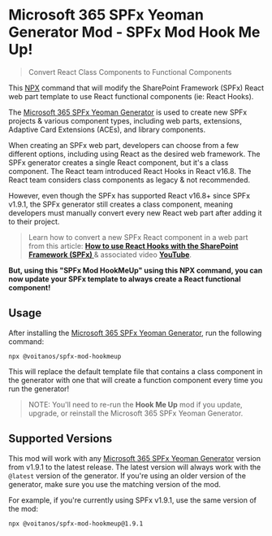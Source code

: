 # Microsoft 365 SPFx Yeoman Generator Mod - SPFx Mod Hook Me Up!

> Convert React Class Components to Functional Components

This [NPX](https://docs.npmjs.com/cli/v10/commands/npx) command that will modify the SharePoint Framework (SPFx) React web part template to use React functional components (ie: React Hooks).

The [Microsoft 365 SPFx Yeoman Generator](https://www.npmjs.com/package/@microsoft/generator-sharepoint) is used to create new SPFx projects & various component types, including web parts, extensions, Adaptive Card Extensions (ACEs), and library components.

When creating an SPFx web part, developers can choose from a few different options, including using React as the desired web framework. The SPFx generator creates a single React component, but it's a class component. The React team introduced React Hooks in React v16.8. The React team considers class components as legacy & not recommended.

However, even though the SPFx has supported React v16.8+ since SPFx v1.9.1, the SPFx generator still creates a class component, meaning developers must manually convert every new React web part after adding it to their project.

> Learn how to convert a new SPFx React component in a web part from this article: **[How to use React Hooks with the SharePoint Framework (SPFx)
](https://www.voitanos.io/blog/how-to-use-react-hooks-with-sharepoint-framework-spfx-projects/)** & associated video **[YouTube](https://youtu.be/EzI-k5lqIng)**.

**But, using this "SPFx Mod HookMeUp" using this NPX command, you can now update your SPFx template to always create a React functional component!**

## Usage

After installing the [Microsoft 365 SPFx Yeoman Generator](https://www.npmjs.com/package/@microsoft/generator-sharepoint), run the following command:

```console
npx @voitanos/spfx-mod-hookmeup
```

This will replace the default template file that contains a class component in the generator with one that will create a function component every time you run the generator!

> NOTE: You'll need to re-run the **Hook Me Up** mod if you update, upgrade, or reinstall the Microsoft 365 SPFx Yeoman Generator.

## Supported Versions

This mod will work with any [Microsoft 365 SPFx Yeoman Generator](https://www.npmjs.com/package/@microsoft/generator-sharepoint) version from v1.9.1 to the latest release. The latest version will always work with the `@latest` version of the generator. If you're using an older version of the generator, make sure you use the matching version of the mod.

For example, if you're currently using SPFx v1.9.1, use the same version of the mod:

```console
npx @voitanos/spfx-mod-hookmeup@1.9.1
```
